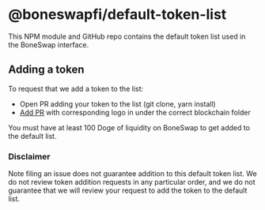 # @boneswapfi/default-token-list

This NPM module and GitHub repo contains the default token list used in the BoneSwap interface.

## Adding a token

To request that we add a token to the list:
  + Open PR adding your token to the list (git clone, yarn install)
  + [Add PR](https://github.com/boneswap-fi/assets) with corresponding logo in under the correct blockchain folder

You must have at least 100 Doge of liquidity on BoneSwap to get added to the default list.

### Disclaimer

Note filing an issue does not guarantee addition to this default token list.
We do not review token addition requests in any particular order, and we do not
guarantee that we will review your request to add the token to the default list.

